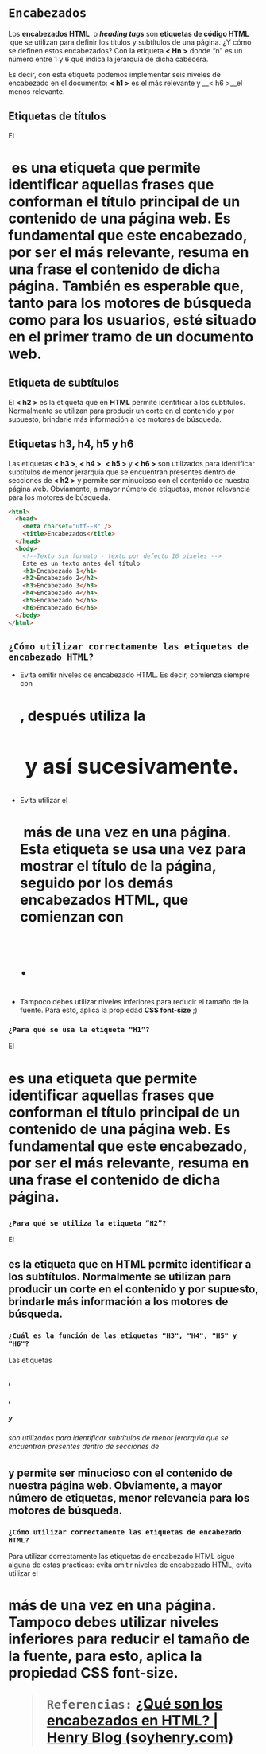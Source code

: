 # `Encabezados`

Los **encabezados HTML**  o ***heading tags*** son **etiquetas de código HTML**  que se utilizan para definir los títulos y subtítulos de una página. ¿Y cómo se definen estos encabezados? Con la etiqueta __< Hn >__ donde “n” es un número entre 1 y 6 que indica la jerarquía de dicha cabecera.

Es decir, con esta etiqueta podemos implementar seis niveles de encabezado en el documento: __< h1 >__ es el más relevante y __< h6 >__el menos relevante.

## Etiquetas de títulos
El <h1> es una etiqueta que permite identificar aquellas frases que conforman el título principal de un contenido de una página web. Es fundamental que este encabezado, por ser el más relevante, resuma en una frase el contenido de dicha página. También es esperable que, tanto para los motores de búsqueda como para los usuarios, esté situado en el primer tramo de un documento web.

## Etiqueta de subtítulos

El __< h2 >__ es la etiqueta que en __HTML__ permite identificar a los subtítulos. Normalmente se utilizan para producir un corte en el contenido y por supuesto, brindarle más información a los motores de búsqueda.

## ****Etiquetas**** h3, h4, h5 y h6

Las etiquetas __< h3 >__, __< h4 >__, __< h5 >__ y __< h6 >__ son utilizados para identificar subtítulos de menor jerarquía que se encuentran presentes dentro de secciones de __**< h2 >**__ y permite ser minucioso con el contenido de nuestra página web. Obviamente, a mayor número de etiquetas, menor relevancia para los motores de búsqueda.

```html
<html>
  <head>
    <meta charset="utf--8" />
    <title>Encabezados</title>
  </head>
  <body>
    <!--Texto sin formato - texto por defecto 16 pixeles -->
    Este es un texto antes del título
    <h1>Encabezado 1</h1>
    <h2>Encabezado 2</h2>
    <h3>Encabezado 3</h3>
    <h4>Encabezado 4</h4>
    <h5>Encabezado 5</h5>
    <h6>Encabezado 6</h6>
  </body>
</html>
```
## ****`¿Cómo utilizar correctamente las etiquetas de encabezado HTML?`****

- Evita omitir niveles de encabezado HTML. Es decir, comienza siempre con **<h1>**, después utiliza la **<h2>** y así sucesivamente.
- Evita utilizar el **<h1>** más de una vez en una página. Esta etiqueta se usa una vez para mostrar el título de la página, seguido por los demás encabezados HTML, que comienzan con **<h2>**.
- Tampoco debes utilizar niveles inferiores para reducir el tamaño de la fuente. Para esto, aplica la propiedad **CSS font-size** ;)

### **`¿Para qué se usa la etiqueta “H1”?`**

El <h1> es una etiqueta que permite identificar aquellas frases que conforman el título principal de un contenido de una página web. Es fundamental que este encabezado, por ser el más relevante, resuma en una frase el contenido de dicha página.

### **`¿Para qué se utiliza la etiqueta “H2”?`**

El <h2> es la etiqueta que en HTML permite identificar a los subtítulos. Normalmente se utilizan para producir un corte en el contenido y por supuesto, brindarle más información a los motores de búsqueda.

### **`¿Cuál es la función de las etiquetas "H3", "H4", "H5" y "H6"?`**

Las etiquetas <h3>, <h4>, <h5> y <h6> son utilizados para identificar subtítulos de menor jerarquía que se encuentran presentes dentro de secciones de <h2> y permite ser minucioso con el contenido de nuestra página web. Obviamente, a mayor número de etiquetas, menor relevancia para los motores de búsqueda.

### **`¿Cómo utilizar correctamente las etiquetas de encabezado HTML?`**

Para utilizar correctamente las etiquetas de encabezado HTML sigue alguna de estas prácticas: evita omitir niveles de encabezado HTML, evita utilizar el <h1> más de una vez en una página. Tampoco debes utilizar niveles inferiores para reducir el tamaño de la fuente, para esto, aplica la propiedad CSS font-size.

> `Referencias:`  [¿Qué son los encabezados en HTML? | Henry Blog (soyhenry.com)](https://blog.soyhenry.com/que-son-los-encabezados-en-html/#:~:text=Los%20encabezados%20HTML%20o%20heading,la%20jerarqu%C3%ADa%20de%20dicha%20cabecera.)
>

